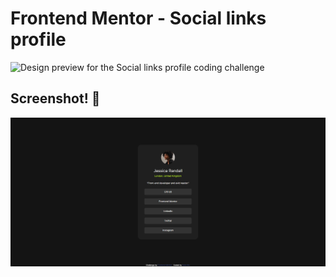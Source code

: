 # Frontend Mentor - Social links profile

![Design preview for the Social links profile coding challenge](./preview.jpg)

## Screenshot! 👋
![Screenshot](./screenshot.png)
